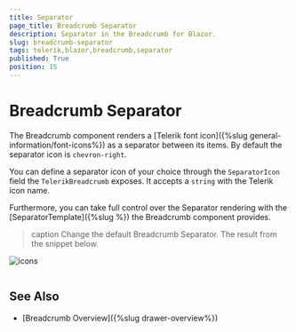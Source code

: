 ```yaml
---
title: Separator
page_title: Breadcrumb Separator
description: Separator in the Breadcrumb for Blazor.
slug: breadcrumb-separator
tags: telerik,blazor,breadcrumb,separator
published: True
position: 15
---
```


# Breadcrumb Separator

The Breadcrumb component renders a [Telerik font icon]({%slug general-information/font-icons%}) as a separator between its items. By default the separator icon is `chevron-right`. 

You can define a separator icon of your choice through the `SeparatorIcon` field the `TelerikBreadcrumb` exposes. It accepts a `string` with the Telerik icon name.

Furthermore, you can take full control over the Separator rendering with the [SeparatorTemplate]({%slug %}) the Breadcrumb component provides.

>caption Change the default Breadcrumb Separator. The result from the snippet below.

![icons](images/)

````CSHTML

````


## See Also

  * [Breadcrumb Overview]({%slug drawer-overview%})